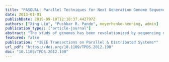 ```yaml
---
title: "PASQUAL: Parallel Techniques for Next Generation Genome Sequence Assembly"
date: 2013-01-01
publishDate: 2019-09-10T12:18:37.442797Z
authors: ["Xing Liu", "Pushkar R. Pande", meyerhenke-henning, admin]
publication_types: ["article-journal"]
abstract: "The study of genomes has been revolutionized by sequencing machines that output many short overlapping substrings (called reads). The task of sequence assembly in practice is to reconstruct long contiguous genome subsequences from the reads. With Next Generation Sequencing (NGS) technologies, assembly software needs to be more accurate, faster, and more memory-efficient due to the problem complexity and the size of the data sets. In this paper, we develop parallel algorithms and compressed data structures to address several computational challenges of NGS assembly. We demonstrate how commonly available multicore architectures can be efficiently utilized for sequence assembly. In all stages (indexing input strings, string graph construction and simplification, extraction of contiguous subsequences) of our software Pasqual, we use shared-memory parallelism to speed up the assembly process. In our experiments with data of up to 6.8 billion base pairs, we demonstrate that Pasqual generally delivers the best tradeoff between speed, memory consumption, and solution quality. On synthetic and real data sets Pasqual scales well on our test machine with 40 CPU cores with increasing number of threads. Given enough cores, Pasqual is fastest in our comparison."
featured: false
publication: "*IEEE Transactions on Parallel & Distributed Systems*"
url_pdf: "https://doi.org/10.1109/TPDS.2012.190"
doi: "10.1109/TPDS.2012.190"
---
```


